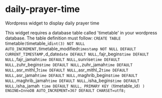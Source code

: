 # daily-prayer-time
Wordpress widget to display daily prayer time

This widget requires a database table called 'timetable' in your wordpress database. 
The table definition must follow:
`CREATE TABLE `timetable` (
  `timetable_id` int(3) NOT NULL AUTO_INCREMENT,
  `timetable_modified` timestamp NOT NULL DEFAULT CURRENT_TIMESTAMP,
  `d_date` date DEFAULT NULL,
  `fajr_begins` time DEFAULT NULL,
  `fajr_jamah` time DEFAULT NULL,
  `sunrise` time DEFAULT NULL,
  `zuhr_begins` time DEFAULT NULL,
  `zuhr_jamah` time DEFAULT NULL,
  `asr_mithl_1` time DEFAULT NULL,
  `asr_mithl_2` time DEFAULT NULL,
  `asr_jamah` time DEFAULT NULL,
  `maghrib_begins` time DEFAULT NULL,
  `maghrib_jamah` time DEFAULT NULL,
  `isha_begins` time DEFAULT NULL,
  `isha_jamah` time DEFAULT NULL,
  PRIMARY KEY (`timetable_id`)
) ENGINE=InnoDB AUTO_INCREMENT=367 DEFAULT CHARSET=utf8;`
